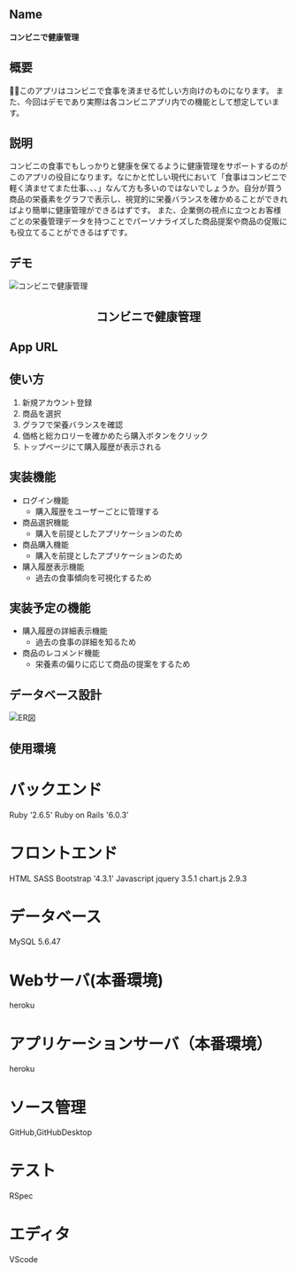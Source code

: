 ## Name
**コンビニで健康管理**

## 概要
このアプリはコンビニで食事を済ませる忙しい方向けのものになります。
また、今回はデモであり実際は各コンビニアプリ内での機能として想定しています。

## 説明
コンビニの食事でもしっかりと健康を保てるように健康管理をサポートするのがこのアプリの役目になります。なにかと忙しい現代において「食事はコンビニで軽く済ませてまた仕事、、、」なんて方も多いのではないでしょうか。自分が買う商品の栄養素をグラフで表示し、視覚的に栄養バランスを確かめることができればより簡単に健康管理ができるはずです。
また、企業側の視点に立つとお客様ごとの栄養管理データを持つことでパーソナライズした商品提案や商品の促販にも役立てることができるはずです。

## デモ
![コンビニで健康管理](https://user-images.githubusercontent.com/44572513/95405215-2d7bfa00-0952-11eb-9ee0-b9572d9f5508.gif)

<h2 align="center">コンビニで健康管理</h2>

## App URL
 
## 使い方
1. 新規アカウント登録
2. 商品を選択
3. グラフで栄養バランスを確認
4. 価格と総カロリーを確かめたら購入ボタンをクリック
5. トップページにて購入履歴が表示される

## 実装機能
- ログイン機能
  - 購入履歴をユーザーごとに管理する
- 商品選択機能
  - 購入を前提としたアプリケーションのため
- 商品購入機能
  - 購入を前提としたアプリケーションのため
- 購入履歴表示機能
  - 過去の食事傾向を可視化するため

## 実装予定の機能
- 購入履歴の詳細表示機能
  - 過去の食事の詳細を知るため
- 商品のレコメンド機能
  - 栄養素の偏りに応じて商品の提案をするため

## データベース設計
![ER図](https://user-images.githubusercontent.com/44572513/95406003-4d142200-0954-11eb-8563-7daaed0e08a9.png)

## 使用環境

# バックエンド
Ruby '2.6.5'
Ruby on Rails '6.0.3'

# フロントエンド
HTML
SASS
Bootstrap '4.3.1'
Javascript
jquery 3.5.1
chart.js 2.9.3

# データベース
MySQL 5.6.47

# Webサーバ(本番環境)
heroku

# アプリケーションサーバ（本番環境）
heroku

# ソース管理
GitHub,GitHubDesktop

# テスト
RSpec

# エディタ
VScode



